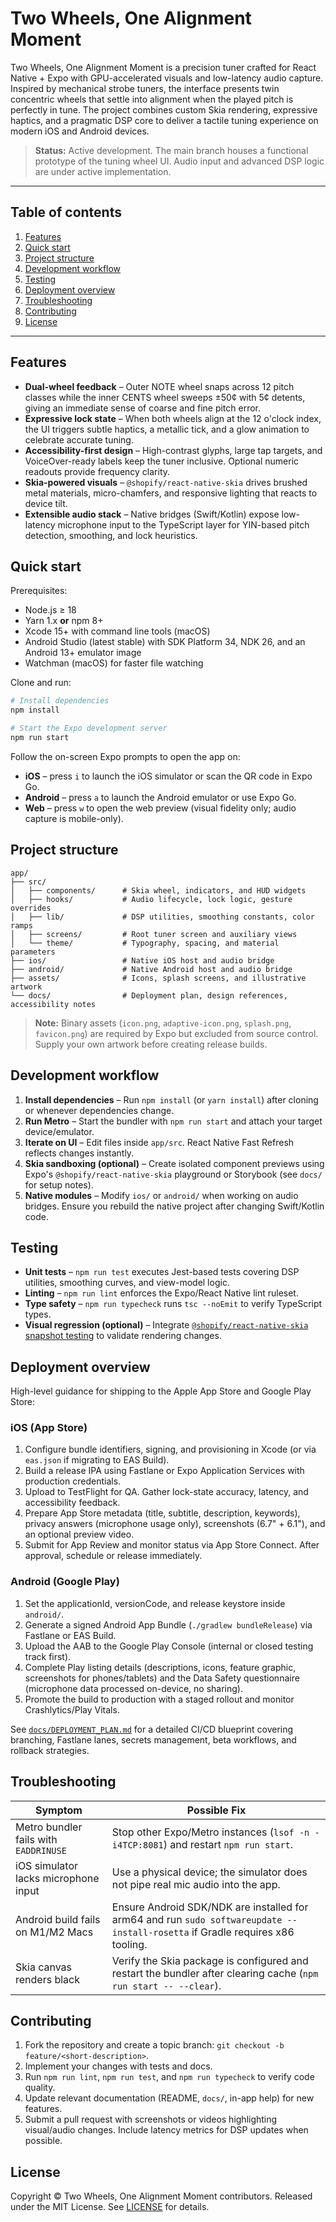 # Two Wheels, One Alignment Moment

Two Wheels, One Alignment Moment is a precision tuner crafted for React Native + Expo with GPU-accelerated visuals and low-latency audio capture. Inspired by mechanical strobe tuners, the interface presents twin concentric wheels that settle into alignment when the played pitch is perfectly in tune. The project combines custom Skia rendering, expressive haptics, and a pragmatic DSP core to deliver a tactile tuning experience on modern iOS and Android devices.

> **Status:** Active development. The main branch houses a functional prototype of the tuning wheel UI. Audio input and advanced DSP logic are under active implementation.

---

## Table of contents

1. [Features](#features)
2. [Quick start](#quick-start)
3. [Project structure](#project-structure)
4. [Development workflow](#development-workflow)
5. [Testing](#testing)
6. [Deployment overview](#deployment-overview)
7. [Troubleshooting](#troubleshooting)
8. [Contributing](#contributing)
9. [License](#license)

---

## Features

- **Dual-wheel feedback** – Outer NOTE wheel snaps across 12 pitch classes while the inner CENTS wheel sweeps ±50¢ with 5¢ detents, giving an immediate sense of coarse and fine pitch error.
- **Expressive lock state** – When both wheels align at the 12 o'clock index, the UI triggers subtle haptics, a metallic tick, and a glow animation to celebrate accurate tuning.
- **Accessibility-first design** – High-contrast glyphs, large tap targets, and VoiceOver-ready labels keep the tuner inclusive. Optional numeric readouts provide frequency clarity.
- **Skia-powered visuals** – `@shopify/react-native-skia` drives brushed metal materials, micro-chamfers, and responsive lighting that reacts to device tilt.
- **Extensible audio stack** – Native bridges (Swift/Kotlin) expose low-latency microphone input to the TypeScript layer for YIN-based pitch detection, smoothing, and lock heuristics.

## Quick start

Prerequisites:

- Node.js ≥ 18
- Yarn 1.x **or** npm 8+
- Xcode 15+ with command line tools (macOS)
- Android Studio (latest stable) with SDK Platform 34, NDK 26, and an Android 13+ emulator image
- Watchman (macOS) for faster file watching

Clone and run:

```bash
# Install dependencies
npm install

# Start the Expo development server
npm run start
```

Follow the on-screen Expo prompts to open the app on:

- **iOS** – press `i` to launch the iOS simulator or scan the QR code in Expo Go.
- **Android** – press `a` to launch the Android emulator or use Expo Go.
- **Web** – press `w` to open the web preview (visual fidelity only; audio capture is mobile-only).

## Project structure

```
app/
├── src/
│   ├── components/      # Skia wheel, indicators, and HUD widgets
│   ├── hooks/           # Audio lifecycle, lock logic, gesture overrides
│   ├── lib/             # DSP utilities, smoothing constants, color ramps
│   ├── screens/         # Root tuner screen and auxiliary views
│   └── theme/           # Typography, spacing, and material parameters
├── ios/                 # Native iOS host and audio bridge
├── android/             # Native Android host and audio bridge
├── assets/              # Icons, splash screens, and illustrative artwork
└── docs/                # Deployment plan, design references, accessibility notes
```

> **Note:** Binary assets (`icon.png`, `adaptive-icon.png`, `splash.png`, `favicon.png`) are required by Expo but excluded from source control. Supply your own artwork before creating release builds.

## Development workflow

1. **Install dependencies** – Run `npm install` (or `yarn install`) after cloning or whenever dependencies change.
2. **Run Metro** – Start the bundler with `npm run start` and attach your target device/emulator.
3. **Iterate on UI** – Edit files inside `app/src`. React Native Fast Refresh reflects changes instantly.
4. **Skia sandboxing (optional)** – Create isolated component previews using Expo's `@shopify/react-native-skia` playground or Storybook (see `docs/` for setup notes).
5. **Native modules** – Modify `ios/` or `android/` when working on audio bridges. Ensure you rebuild the native project after changing Swift/Kotlin code.

## Testing

- **Unit tests** – `npm run test` executes Jest-based tests covering DSP utilities, smoothing curves, and view-model logic.
- **Linting** – `npm run lint` enforces the Expo/React Native lint ruleset.
- **Type safety** – `npm run typecheck` runs `tsc --noEmit` to verify TypeScript types.
- **Visual regression (optional)** – Integrate [`@shopify/react-native-skia` snapshot testing](https://shopify.github.io/react-native-skia/docs/guides/testing/) to validate rendering changes.

## Deployment overview

High-level guidance for shipping to the Apple App Store and Google Play Store:

### iOS (App Store)

1. Configure bundle identifiers, signing, and provisioning in Xcode (or via `eas.json` if migrating to EAS Build).
2. Build a release IPA using Fastlane or Expo Application Services with production credentials.
3. Upload to TestFlight for QA. Gather lock-state accuracy, latency, and accessibility feedback.
4. Prepare App Store metadata (title, subtitle, description, keywords), privacy answers (microphone usage only), screenshots (6.7" + 6.1"), and an optional preview video.
5. Submit for App Review and monitor status via App Store Connect. After approval, schedule or release immediately.

### Android (Google Play)

1. Set the applicationId, versionCode, and release keystore inside `android/`.
2. Generate a signed Android App Bundle (`./gradlew bundleRelease`) via Fastlane or EAS Build.
3. Upload the AAB to the Google Play Console (internal or closed testing track first).
4. Complete Play listing details (descriptions, icons, feature graphic, screenshots for phones/tablets) and the Data Safety questionnaire (microphone data processed on-device, no sharing).
5. Promote the build to production with a staged rollout and monitor Crashlytics/Play Vitals.

See [`docs/DEPLOYMENT_PLAN.md`](./docs/DEPLOYMENT_PLAN.md) for a detailed CI/CD blueprint covering branching, Fastlane lanes, secrets management, beta workflows, and rollback strategies.

## Troubleshooting

| Symptom | Possible Fix |
| --- | --- |
| Metro bundler fails with `EADDRINUSE` | Stop other Expo/Metro instances (`lsof -n -i4TCP:8081`) and restart `npm run start`. |
| iOS simulator lacks microphone input | Use a physical device; the simulator does not pipe real mic audio into the app. |
| Android build fails on M1/M2 Macs | Ensure Android SDK/NDK are installed for arm64 and run `sudo softwareupdate --install-rosetta` if Gradle requires x86 tooling. |
| Skia canvas renders black | Verify the Skia package is configured and restart the bundler after clearing cache (`npm run start -- --clear`). |

## Contributing

1. Fork the repository and create a topic branch: `git checkout -b feature/<short-description>`.
2. Implement your changes with tests and docs.
3. Run `npm run lint`, `npm run test`, and `npm run typecheck` to verify code quality.
4. Update relevant documentation (README, `docs/`, in-app help) for new features.
5. Submit a pull request with screenshots or videos highlighting visual/audio changes. Include latency metrics for DSP updates when possible.

## License

Copyright © Two Wheels, One Alignment Moment contributors. Released under the MIT License. See [LICENSE](./LICENSE) for details.
